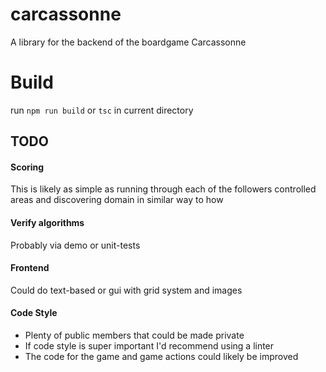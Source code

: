 # carcassonne
A library for the backend of the boardgame Carcassonne

# Build
run `npm run build` or `tsc` in current directory

## TODO
#### Scoring
This is likely as simple as running through each of the followers controlled areas and discovering domain in similar way to how

#### Verify algorithms
Probably via demo or unit-tests

#### Frontend
Could do text-based or gui with grid system and images

#### Code Style
- Plenty of public members that could be made private
- If code style is super important I'd recommend using a linter
- The code for the game and game actions could likely be improved